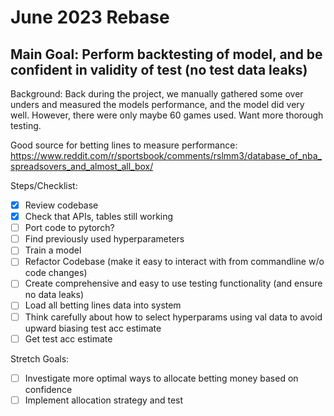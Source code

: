 # June 2023 Rebase

## Main Goal: Perform backtesting of model, and be confident in validity of test (no test data leaks)

Background: Back during the project, we manually gathered some over unders and measured the models performance,
and the model did very well. However, there were only maybe 60 games used. Want more thorough testing.

Good source for betting lines to measure performance:
https://www.reddit.com/r/sportsbook/comments/rslmm3/database_of_nba_spreadsovers_and_almost_all_box/

Steps/Checklist:

- [x] Review codebase
- [x] Check that APIs, tables still working
- [ ] Port code to pytorch?
- [ ] Find previously used hyperparameters
- [ ] Train a model
- [ ] Refactor Codebase (make it easy to interact with from commandline w/o code changes)
- [ ] Create comprehensive and easy to use testing functionality (and ensure no data leaks)
- [ ] Load all betting lines data into system
- [ ] Think carefully about how to select hyperparams using val data to avoid upward biasing test acc estimate
- [ ] Get test acc estimate

Stretch Goals:

- [ ] Investigate more optimal ways to allocate betting money based on confidence
- [ ] Implement allocation strategy and test